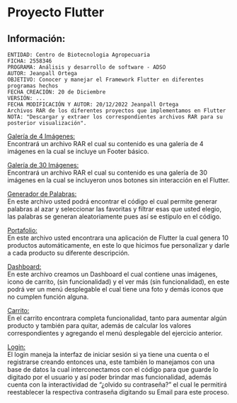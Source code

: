# Proyecto Flutter
## Información:
    ENTIDAD: Centro de Biotecnologia Agropecuaria
    FICHA: 2558346
    PROGRAMA: Análisis y desarrollo de software - ADSO
    AUTOR: Jeanpall Ortega
    OBJETIVO: Conocer y manejar el Framework Flutter en diferentes programas hechos
    FECHA CREACIÓN: 20 de Diciembre
    VERSIÓN: ...
    FECHA MODIFICACIÓN Y AUTOR: 20/12/2022 Jeanpall Ortega
    Archivos RAR de los diferentes proyectos que implementamos en Flutter
    NOTA: "Descargar y extraer los correspondientes archivos RAR para su posterior visualización".
    
[Galería de 4 Imágenes:](https://github.com/Jeanpall/Proyecto_Flutter/blob/main/galeria_v1.rar)</br>
Encontrará un archivo RAR el cual su contenido es una galería de 4 imágenes en la cual se incluye un Footer básico.

[Galería de 30 Imágenes:](https://github.com/Jeanpall/Proyecto_Flutter/blob/main/galeria_v2.1.rar)</br>
Encontrará un archivo RAR el cual su contenido es una galería de 30 imágenes en la cual se incluyeron unos botones sin interacción en el Flutter. 

[Generador de Palabras:](https://github.com/Jeanpall/Proyecto_Flutter/blob/main/palabra_v1.rar)</br>
En este archivo usted podrá encontrar el código el cual permite generar palabras al azar y seleccionar las favoritas y filtrar esas que usted elegio, las palabras se generan aleatoriamente pues así se estipulo en el código. 

[Portafolio:](https://github.com/Jeanpall/Proyecto_Flutter/blob/main/portafolio_v1.rar)</br>
En este archivo usted encontrara una aplicación de Flutter la cual genera 10 productos automáticamente, en este lo que hicimos fue personalizar y darle a cada producto su diferente descripción. 

[Dashboard:](https://github.com/Jeanpall/Proyecto_Flutter/blob/main/dashboard_v2.rar)</br>
En este archivo creamos un Dashboard el cual contiene unas imágenes, icono de carrito, (sin funcionalidad) y el ver más (sin funcionalidad), en este podrá ver un menú desplegable el cual tiene una foto y demás iconos que no cumplen función alguna.

[Carrito:](https://github.com/Jeanpall/Proyecto_Flutter/blob/main/carrito_v2.rar)</br>
En el carrito encontrara completa funcionalidad, tanto para aumentar algún producto y también para quitar, además de calcular los valores correspondientes y agregando el menú desplegable del ejercicio anterior. 

[Login:](https://github.com/Jeanpall/Proyecto_Flutter/blob/main/login_crud_v1.0.rar)</br>
El login maneja la interfaz de iniciar sesión si ya tiene una cuenta o el registrarse creando entonces una, este también lo manejamos con una base de datos la cual interconectamos con el código para que guarde lo digitado por el usuario y así poder brindar mas funcionalidad, además cuenta con la interactividad de “¿olvido su contraseña?” el cual le permitirá reestablecer la respectiva contraseña digitando su Email para este proceso.
